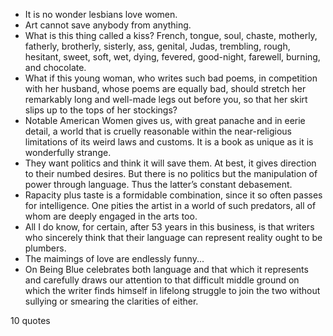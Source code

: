  - It is no wonder lesbians love women.
 - Art cannot save anybody from anything.
 - What is this thing called a kiss? French, tongue, soul, chaste, motherly, fatherly, brotherly, sisterly, ass, genital, Judas, trembling, rough, hesitant, sweet, soft, wet, dying, fevered, good-night, farewell, burning, and chocolate.
 - What if this young woman, who writes such bad poems, in competition with her husband, whose poems are equally bad, should stretch her remarkably long and well-made legs out before you, so that her skirt slips up to the tops of her stockings?
 - Notable American Women gives us, with great panache and in eerie detail, a world that is cruelly reasonable within the near-religious limitations of its weird laws and customs. It is a book as unique as it is wonderfully strange.
 - They want politics and think it will save them. At best, it gives direction to their numbed desires. But there is no politics but the manipulation of power through language. Thus the latter’s constant debasement.
 - Rapacity plus taste is a formidable combination, since it so often passes for intelligence. One pities the artist in a world of such predators, all of whom are deeply engaged in the arts too.
 - All I do know, for certain, after 53 years in this business, is that writers who sincerely think that their language can represent reality ought to be plumbers.
 - The maimings of love are endlessly funny...
 - On Being Blue celebrates both language and that which it represents and carefully draws our attention to that difficult middle ground on which the writer finds himself in lifelong struggle to join the two without sullying or smearing the clarities of either.

10 quotes